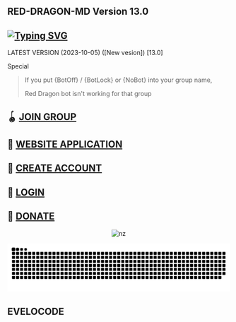 ## RED-DRAGON-MD  Version 13.0

## [![Typing SVG](https://readme-typing-svg.herokuapp.com?font=Rockstar-ExtraBold&color=F33A6A&lines=𝐖𝐞𝐥𝐜𝐨𝐦𝐞+𝐓𝐨+𝙍𝙀𝘿╺+𝘿𝙍𝘼𝙂𝙊𝙉+-+𝗕𝗢𝗧.;𝙿𝙾𝚆𝙴𝚁𝙳+𝙱𝚈:+𝚁𝙴𝙳+𝙳𝚁𝙰𝙶𝙾𝙽+𝚃𝙴𝙰𝙼;ℂ𝕣𝕖𝕒𝕥𝕖𝕕+𝕓𝕪:+𝙆.𝙋𝙧𝙖𝙗𝙝𝙖𝙨𝙝𝙖;EveloCode)](http://www.reddragon.uf.uk.eu.org/)

LATEST VERSION (2023-10-05) ([New vesion]) [13.0]

Special
>If you put {BotOff} / {BotLock} or {NoBot} into your group name,
>
>Red Dragon bot isn't working for that group
>


## 🪀 [JOIN GROUP](https://chat.whatsapp.com/FORwZVruL31L2aUCWT1Lp)
## 🔮 [WEBSITE APPLICATION](http://www.redragon.uf.uk.eu.org/)
## 🔮 [CREATE ACCOUNT](http://www.rdragon.uf.uk.eu.org/signup)
## 🔮 [LOGIN](http://www.uf.uk.eu.org/login)
## 🥰 [DONATE](http://www.reragon.uf.uk.eu.org/donate)

<p align="center">
    <img src="https://i.ibb.co/6tCrPD6/image-downloader-1654443961039.gif" alt="nz" width="350"/>
</p>

<p align="center">
    <img src="https://github.com/Platane/snk/raw/output/github-contribution-grid-snake.svg" alt="nz" width="700"/>
</p>

## EVELOCODE

